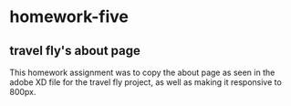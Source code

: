 # homework-five
## travel fly's about page
This homework assignment was to copy the about page as seen in the adobe XD file for the travel fly project, as well as making it responsive to 800px.

